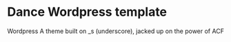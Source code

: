 Dance Wordpress template
===

Wordpress A theme built on _s (underscore), jacked up on the power of ACF 